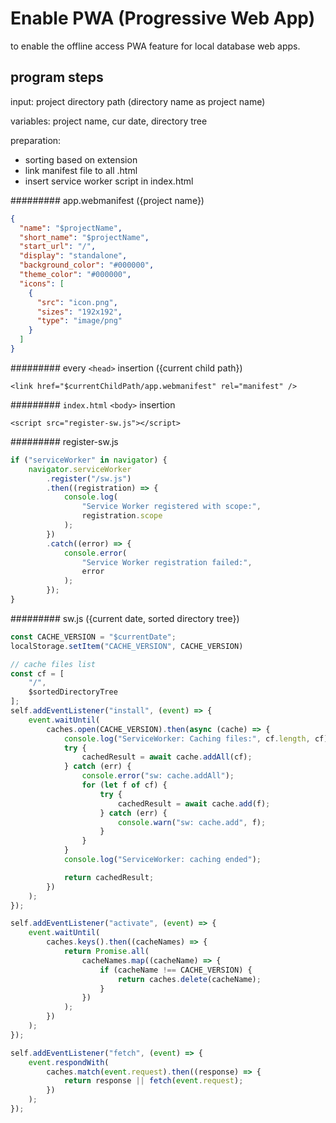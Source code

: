 # Enable PWA (Progressive Web App)

to enable the offline access PWA feature for local database web apps.

## program steps

input: project directory path (directory name as project name)

variables: project name, cur date, directory tree

preparation:

- sorting based on extension
- link manifest file to all .html
- insert service worker script in index.html

######### app.webmanifest ({project name})

```json
{
  "name": "$projectName",
  "short_name": "$projectName",
  "start_url": "/",
  "display": "standalone",
  "background_color": "#000000",
  "theme_color": "#000000",
  "icons": [
    {
      "src": "icon.png",
      "sizes": "192x192",
      "type": "image/png"
    }
  ]
}
```

######### every `<head>` insertion ({current child path})

`<link href="$currentChildPath/app.webmanifest" rel="manifest" />`

######### `index.html` `<body>` insertion

`<script src="register-sw.js"></script>`

######### register-sw.js

```js
if ("serviceWorker" in navigator) {
    navigator.serviceWorker
        .register("/sw.js")
        .then((registration) => {
            console.log(
                "Service Worker registered with scope:",
                registration.scope
            );
        })
        .catch((error) => {
            console.error(
                "Service Worker registration failed:",
                error
            );
        });
}
```

######### sw.js ({current date, sorted directory tree})

```js
const CACHE_VERSION = "$currentDate";
localStorage.setItem("CACHE_VERSION", CACHE_VERSION)

// cache files list
const cf = [
    "/",
    $sortedDirectoryTree
];
self.addEventListener("install", (event) => {
    event.waitUntil(
        caches.open(CACHE_VERSION).then(async (cache) => {
            console.log("ServiceWorker: Caching files:", cf.length, cf);
            try {
                cachedResult = await cache.addAll(cf);
            } catch (err) {
                console.error("sw: cache.addAll");
                for (let f of cf) {
                    try {
                        cachedResult = await cache.add(f);
                    } catch (err) {
                        console.warn("sw: cache.add", f);
                    }
                }
            }
            console.log("ServiceWorker: caching ended");

            return cachedResult;
        })
    );
});

self.addEventListener("activate", (event) => {
    event.waitUntil(
        caches.keys().then((cacheNames) => {
            return Promise.all(
                cacheNames.map((cacheName) => {
                    if (cacheName !== CACHE_VERSION) {
                        return caches.delete(cacheName);
                    }
                })
            );
        })
    );
});

self.addEventListener("fetch", (event) => {
    event.respondWith(
        caches.match(event.request).then((response) => {
            return response || fetch(event.request);
        })
    );
});

```
